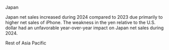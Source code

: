 Japan

Japan net sales increased during 2024 compared to 2023 due primarily to higher net sales of iPhone. The weakness in the yen
relative to the U.S. dollar had an unfavorable year-over-year impact on Japan net sales during 2024.

Rest of Asia Pacific